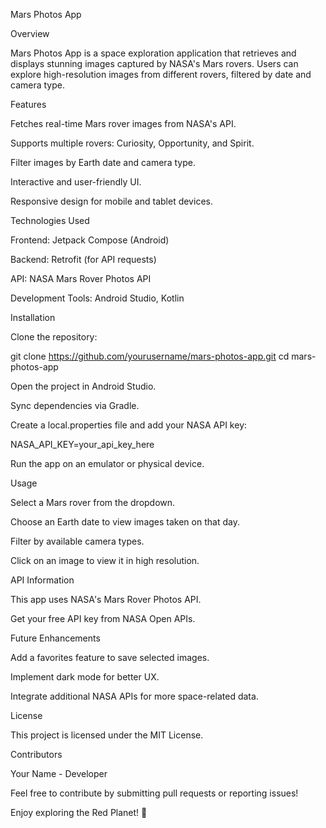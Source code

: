 Mars Photos App

Overview

Mars Photos App is a space exploration application that retrieves and displays stunning images captured by NASA's Mars rovers. Users can explore high-resolution images from different rovers, filtered by date and camera type.

Features

Fetches real-time Mars rover images from NASA's API.

Supports multiple rovers: Curiosity, Opportunity, and Spirit.

Filter images by Earth date and camera type.

Interactive and user-friendly UI.

Responsive design for mobile and tablet devices.

Technologies Used

Frontend: Jetpack Compose (Android)

Backend: Retrofit (for API requests)

API: NASA Mars Rover Photos API

Development Tools: Android Studio, Kotlin

Installation

Clone the repository:

git clone https://github.com/yourusername/mars-photos-app.git
cd mars-photos-app

Open the project in Android Studio.

Sync dependencies via Gradle.

Create a local.properties file and add your NASA API key:

NASA_API_KEY=your_api_key_here

Run the app on an emulator or physical device.

Usage

Select a Mars rover from the dropdown.

Choose an Earth date to view images taken on that day.

Filter by available camera types.

Click on an image to view it in high resolution.

API Information

This app uses NASA's Mars Rover Photos API.

Get your free API key from NASA Open APIs.

Future Enhancements

Add a favorites feature to save selected images.

Implement dark mode for better UX.

Integrate additional NASA APIs for more space-related data.

License

This project is licensed under the MIT License.

Contributors

Your Name - Developer

Feel free to contribute by submitting pull requests or reporting issues!

Enjoy exploring the Red Planet! 🚀
